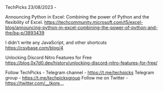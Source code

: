 TechPicks 23/08/2023 -

Announcing Python in Excel: Combining the power of Python and the flexibility of Excel.
https://techcommunity.microsoft.com/t5/excel-blog/announcing-python-in-excel-combining-the-power-of-python-and-the/ba-p/3893439

I didn't write any JavaScript, and other shortcuts
https://csvbase.com/blog/4

Unlocking Discord Nitro Features for Free
https://blog.0x7d0.dev/history/unlocking-discord-nitro-features-for-free/

Follow TechPicks -
Telegram channel - https://t.me/techpicks
Telegram group - https://t.me/techpicksgroup
Follow me on Twitter - https://twitter.com/__tkore__